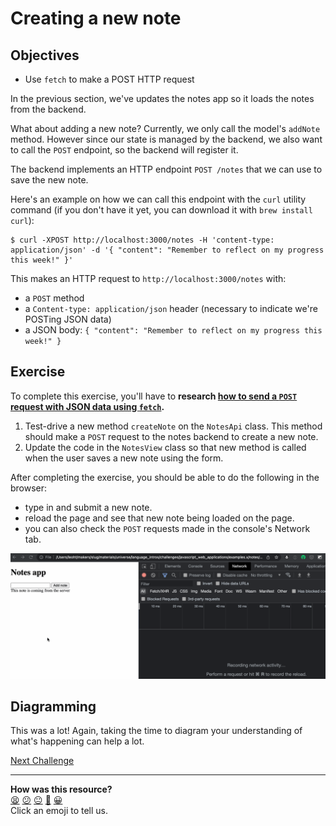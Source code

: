 # Creating a new note

## Objectives

 * Use `fetch` to make a POST HTTP request

In the previous section, we've updates the notes app so it loads the notes from the
backend. 

What about adding a new note? Currently, we only call the model's
`addNote` method. However since our state is managed by the backend, we also
want to call the `POST` endpoint, so the backend will register it.

The backend implements an HTTP endpoint `POST /notes` that we can use to save
the new note.

Here's an example on how we can call this endpoint with the `curl` utility
command (if you don't have it yet, you can download it with `brew install
curl`):

```
$ curl -XPOST http://localhost:3000/notes -H 'content-type: application/json' -d '{ "content": "Remember to reflect on my progress this week!" }'
```

This makes an HTTP request to `http://localhost:3000/notes` with:
 * a `POST` method
 * a `Content-type: application/json` header (necessary to indicate we're POSTing JSON data)
 * a JSON body: `{ "content": "Remember to reflect on my progress this week!" }`

## Exercise 

To complete this exercise, you'll have to **research [how to send a `POST`
request with JSON data using `fetch`](https://developer.mozilla.org/en-US/docs/Web/API/Fetch_API/Using_Fetch#uploading_json_data).**

1. Test-drive a new method `createNote` on the `NotesApi` class. This method
   should make a `POST` request to the notes backend to create a new note.
2. Update the code in the `NotesView` class so that new method is called when
   the user saves a new note using the form.

After completing the exercise, you should be able to do the following in the
browser:
 * type in and submit a new note.
 * reload the page and see that new note being loaded on the page.
 * you can also check the `POST` requests made in the console's Network tab.

![](./resources/notes-fetch-2.gif)

## Diagramming

This was a lot! Again, taking the time to diagram your understanding of what's
happening can help a lot.

[Next Challenge](19_handling_errors.md)

<!-- BEGIN GENERATED SECTION DO NOT EDIT -->

---

**How was this resource?**  
[😫](https://airtable.com/shrUJ3t7KLMqVRFKR?prefill_Repository=makersacademy/javascript-web-applications&prefill_File=contents/18_creating_new_note_server.md&prefill_Sentiment=😫) [😕](https://airtable.com/shrUJ3t7KLMqVRFKR?prefill_Repository=makersacademy/javascript-web-applications&prefill_File=contents/18_creating_new_note_server.md&prefill_Sentiment=😕) [😐](https://airtable.com/shrUJ3t7KLMqVRFKR?prefill_Repository=makersacademy/javascript-web-applications&prefill_File=contents/18_creating_new_note_server.md&prefill_Sentiment=😐) [🙂](https://airtable.com/shrUJ3t7KLMqVRFKR?prefill_Repository=makersacademy/javascript-web-applications&prefill_File=contents/18_creating_new_note_server.md&prefill_Sentiment=🙂) [😀](https://airtable.com/shrUJ3t7KLMqVRFKR?prefill_Repository=makersacademy/javascript-web-applications&prefill_File=contents/18_creating_new_note_server.md&prefill_Sentiment=😀)  
Click an emoji to tell us.

<!-- END GENERATED SECTION DO NOT EDIT -->
